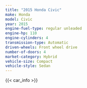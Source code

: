 ```yaml
---
title: "2015 Honda Civic"
make: Honda
model: Civic
year: 2015
engine-fuel-type: regular unleaded
engine-hp: 110
engine-cylinders: 4
transmission-type: Automatic
driven-wheels: Front wheel drive
number-of-doors: 4
market-category: Hybrid
vehicle-size: Compact
vehicle-style: Sedan
---
```


{{< car_info >}}
